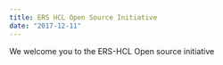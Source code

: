```yaml
---
title: ERS HCL Open Source Initiative
date: "2017-12-11"
---
```


We welcome you to the ERS-HCL Open source initiative